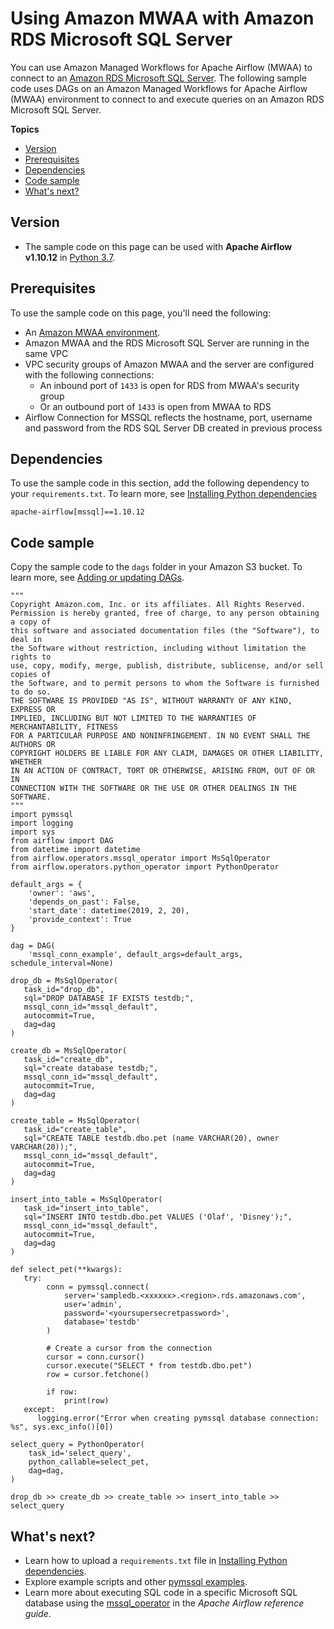# Using Amazon MWAA with Amazon RDS Microsoft SQL Server<a name="samples-sql-server"></a>

You can use Amazon Managed Workflows for Apache Airflow \(MWAA\) to connect to an [Amazon RDS Microsoft SQL Server](https://docs.aws.amazon.com/AmazonRDS/latest/UserGuide/CHAP_SQLServer.html)\. The following sample code uses DAGs on an Amazon Managed Workflows for Apache Airflow \(MWAA\) environment to connect to and execute queries on an Amazon RDS Microsoft SQL Server\.

**Topics**
+ [Version](#samples-sql-server-version)
+ [Prerequisites](#samples-sql-server-prereqs)
+ [Dependencies](#samples-sql-server-dependencies)
+ [Code sample](#samples-sql-server-code)
+ [What's next?](#samples-sql-server-next-up)

## Version<a name="samples-sql-server-version"></a>
+ The sample code on this page can be used with **Apache Airflow v1\.10\.12** in [Python 3\.7](https://www.python.org/dev/peps/pep-0537/)\.

## Prerequisites<a name="samples-sql-server-prereqs"></a>

To use the sample code on this page, you'll need the following:
+ An [Amazon MWAA environment](get-started.md)\.
+ Amazon MWAA and the RDS Microsoft SQL Server are running in the same VPC
+ VPC security groups of Amazon MWAA and the server are configured with the following connections:
  + An inbound port of `1433` is open for RDS from MWAA's security group
  + Or an outbound port of `1433` is open from MWAA to RDS
+ Airflow Connection for MSSQL reflects the hostname, port, username and password from the RDS SQL Server DB created in previous process

## Dependencies<a name="samples-sql-server-dependencies"></a>

To use the sample code in this section, add the following dependency to your `requirements.txt`\. To learn more, see [Installing Python dependencies](working-dags-dependencies.md)

```
apache-airflow[mssql]==1.10.12
```

## Code sample<a name="samples-sql-server-code"></a>

Copy the sample code to the `dags` folder in your Amazon S3 bucket\. To learn more, see [Adding or updating DAGs](configuring-dag-folder.md)\.

```
"""
Copyright Amazon.com, Inc. or its affiliates. All Rights Reserved.
Permission is hereby granted, free of charge, to any person obtaining a copy of
this software and associated documentation files (the "Software"), to deal in
the Software without restriction, including without limitation the rights to
use, copy, modify, merge, publish, distribute, sublicense, and/or sell copies of
the Software, and to permit persons to whom the Software is furnished to do so.
THE SOFTWARE IS PROVIDED "AS IS", WITHOUT WARRANTY OF ANY KIND, EXPRESS OR
IMPLIED, INCLUDING BUT NOT LIMITED TO THE WARRANTIES OF MERCHANTABILITY, FITNESS
FOR A PARTICULAR PURPOSE AND NONINFRINGEMENT. IN NO EVENT SHALL THE AUTHORS OR
COPYRIGHT HOLDERS BE LIABLE FOR ANY CLAIM, DAMAGES OR OTHER LIABILITY, WHETHER
IN AN ACTION OF CONTRACT, TORT OR OTHERWISE, ARISING FROM, OUT OF OR IN
CONNECTION WITH THE SOFTWARE OR THE USE OR OTHER DEALINGS IN THE SOFTWARE.
"""
import pymssql
import logging
import sys
from airflow import DAG
from datetime import datetime
from airflow.operators.mssql_operator import MsSqlOperator
from airflow.operators.python_operator import PythonOperator

default_args = {
    'owner': 'aws',
    'depends_on_past': False,
    'start_date': datetime(2019, 2, 20),
    'provide_context': True
}

dag = DAG(
    'mssql_conn_example', default_args=default_args, schedule_interval=None)
    
drop_db = MsSqlOperator(
   task_id="drop_db",
   sql="DROP DATABASE IF EXISTS testdb;",
   mssql_conn_id="mssql_default",
   autocommit=True,
   dag=dag
)

create_db = MsSqlOperator(
   task_id="create_db",
   sql="create database testdb;",
   mssql_conn_id="mssql_default",
   autocommit=True,
   dag=dag
)

create_table = MsSqlOperator(
   task_id="create_table",
   sql="CREATE TABLE testdb.dbo.pet (name VARCHAR(20), owner VARCHAR(20));",
   mssql_conn_id="mssql_default",
   autocommit=True,
   dag=dag
)

insert_into_table = MsSqlOperator(
   task_id="insert_into_table",
   sql="INSERT INTO testdb.dbo.pet VALUES ('Olaf', 'Disney');",
   mssql_conn_id="mssql_default",
   autocommit=True,
   dag=dag
)

def select_pet(**kwargs):
   try:
        conn = pymssql.connect(
            server='sampledb.<xxxxxx>.<region>.rds.amazonaws.com',
            user='admin',
            password='<yoursupersecretpassword>',
            database='testdb'
        )
        
        # Create a cursor from the connection
        cursor = conn.cursor()
        cursor.execute("SELECT * from testdb.dbo.pet")
        row = cursor.fetchone()
        
        if row:
            print(row)
   except:
      logging.error("Error when creating pymssql database connection: %s", sys.exc_info()[0])

select_query = PythonOperator(
    task_id='select_query',
    python_callable=select_pet,
    dag=dag,
)

drop_db >> create_db >> create_table >> insert_into_table >> select_query
```

## What's next?<a name="samples-sql-server-next-up"></a>
+ Learn how to upload a `requirements.txt` file in [Installing Python dependencies](working-dags-dependencies.md)\.
+ Explore example scripts and other [pymssql examples](https://pymssql.readthedocs.io/en/stable/pymssql_examples.html)\.
+ Learn more about executing SQL code in a specific Microsoft SQL database using the [mssql\_operator](https://airflow.apache.org/docs/apache-airflow/1.10.12/_api/airflow/operators/mssql_operator/index.html?highlight=mssqloperator#airflow.operators.mssql_operator.MsSqlOperator) in the *Apache Airflow reference guide*\.